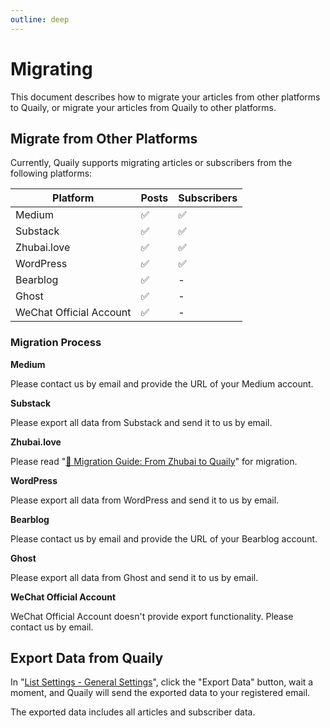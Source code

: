 ```yaml
---
outline: deep
---
```


# Migrating

This document describes how to migrate your articles from other platforms to Quaily, or migrate your articles from Quaily to other platforms.

## Migrate from Other Platforms

Currently, Quaily supports migrating articles or subscribers from the following platforms:

| Platform                | Posts | Subscribers |
| ----------------------- | ----- | ----------- |
| Medium                  | ✅    | ✅          |
| Substack                | ✅    | ✅          |
| Zhubai.love             | ✅    | ✅          |
| WordPress               | ✅    | ✅          |
| Bearblog                | ✅    | -           |
| Ghost                   | ✅    | -           |
| WeChat Official Account | ✅    | -           |

### Migration Process

**Medium**

Please contact us by email and provide the URL of your Medium account.

**Substack**

Please export all data from Substack and send it to us by email.

**Zhubai.love**

Please read "[🚚 Migration Guide: From Zhubai to Quaily](https://quaily.com/blog/p/guide-migrate-from-zhubai-to-quaily)" for migration.

**WordPress**

Please export all data from WordPress and send it to us by email.

**Bearblog**

Please contact us by email and provide the URL of your Bearblog account.

**Ghost**

Please export all data from Ghost and send it to us by email.

**WeChat Official Account**

WeChat Official Account doesn't provide export functionality. Please contact us by email.

## Export Data from Quaily

In "[List Settings - General Settings](https://quaily.com/dashboard/lists/@current/settings/general)", click the "Export Data" button, wait a moment, and Quaily will send the exported data to your registered email.

The exported data includes all articles and subscriber data.
